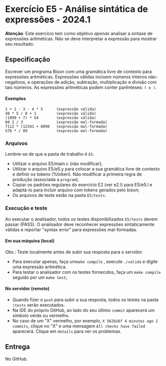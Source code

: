 # Exercício E5 - Análise sintática de expressões - 2024.1

__Atenção__: 
Este exercício tem como objetivo _apenas_ analisar a sintaxe de 
expressões aritméticas.
Não se deve interpretar a expressão para mostrar seu resultado.

## Especificação

Escrever um programa Bison com uma gramática livre de contexto para 
expressões aritméticas.
Expressões válidas incluem números inteiros não-negativos,
e operações de adição, subtração, multiplicação e divisão com tais números. As expressões aritméticas podem conter parênteses: ```( e )```.

#### Exemplos

```
1 + 2 - 3 - 4 * 5      (expressão válida)
40 * 5 / 8 + 1         (expressão válida)
(1099 + 7) * 54        (expressão válida)
60 2 / 3               (expressão mal-formada)
7112 * (12341 + 8090   (expressão mal-formada)
576 * / 89             (expressão mal-formada)
```

### Arquivos

Lembre-se de que a pasta de trabalho é ```E5```.

- Utilizar o arquivo E5/main.c (não modificar);
- Utilizar o arquivo E5/e5.y para colocar a sua  gramática livre de contexto e definir os tokens (%token). Não modificar a primeira regra de produção (associada a ```program```);
- Copiar os padrões regulares do exercício E2 (ver e2.l) para E5/e5.l e adaptá-lo para incluir arquivo com tokens gerados pelo bison;
- Os arquivos de teste estão na pasta ```E5/tests```. 

### Execução e teste

Ao executar o analisador, 
todos os testes disponibilizados ```E5/tests``` devem passar (PASS).
O analisador deve reconhecer expressões sintaticamente válidas 
e reportar "syntax error" para expressões mal-formadas.

#### Em sua máquina (local)

_Obs._: Teste localmente antes de subir sua resposta para o servidor.

- Para executar apenas, faça um```make compile``` ,
execute ```./valida``` e digite uma expressão aritmética.
- Para testar o analisador com os testes fornecidos, 
faça um ```make compile``` seguido por um ```make test```;

#### No servidor (remoto)
- Quando fizer o ```push``` para subir a sua resposta,
todos os testes na pasta ```\tests``` serão executados.
- Na IDE do próprio GitHub, ao lado do seu último ```commit``` aparecerá um símbolo verde ou vermelho.
- No caso de um "X" vermelho,
por exemplo, ```X 562b16f 4 minutes ago 2 commits```, clique no "X" 
e uma mensagem ```All checks have failed``` aparecerá. 
Clique em ```details``` para ver os problemas.


## Entrega

No GitHub.

